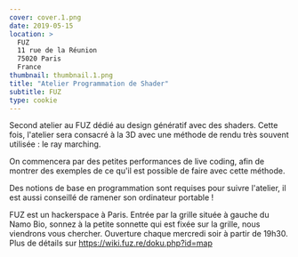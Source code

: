 ```yaml
---
cover: cover.1.png
date: 2019-05-15
location: >
  FUZ
  11 rue de la Réunion
  75020 Paris
  France
thumbnail: thumbnail.1.png
title: "Atelier Programmation de Shader"
subtitle: FUZ
type: cookie
---
```


Second atelier au FUZ dédié au design génératif avec des shaders. Cette fois, l'atelier sera consacré à la 3D avec une méthode de rendu très souvent utilisée : le ray marching.

On commencera par des petites performances de live coding, afin de montrer des exemples de ce qu'il est possible de faire avec cette méthode.

Des notions de base en programmation sont requises pour suivre l'atelier, il est aussi conseillé de ramener son ordinateur portable !

FUZ est un hackerspace à Paris. Entrée par la grille située à gauche du Namo Bio, sonnez à la petite sonnette qui est fixée sur la grille, nous viendrons vous chercher. Ouverture chaque mercredi soir à partir de 19h30. Plus de détails sur https://wiki.fuz.re/doku.php?id=map

